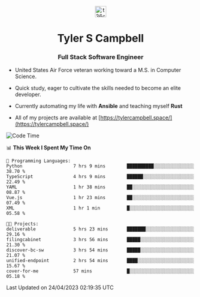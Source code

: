 <p align="center">
<a href="https://www.linkedin.com/in/t36campbell" target="blank"><img align="center" src="https://ik.imagekit.io/t36campbell/Portfolio/linkedin.png.original_m8bbGgPh6.png" alt="t36campbell" height="30" width="30" /></a>
</p>
<h1 align="center">Tyler S Campbell</h1>
<h3 align="center">Full Stack Software Engineer</h3>

* United States Air Force veteran working toward a M.S. in Computer Science.

* Quick study, eager to cultivate the skills needed to become an elite developer.

* Currently automating my life with **Ansible** and teaching myself **Rust**

* All of my projects are available at [https://tylercampbell.space/](https://tylercampbell.space/)

<!--START_SECTION:waka-->
![Code Time](http://img.shields.io/badge/Code%20Time-2%2C415%20hrs%2051%20mins-blue)

📊 **This Week I Spent My Time On** 

```text
💬 Programming Languages: 
Python                   7 hrs 9 mins        ██████████░░░░░░░░░░░░░░░   38.70 % 
TypeScript               4 hrs 9 mins        ██████░░░░░░░░░░░░░░░░░░░   22.49 % 
YAML                     1 hr 38 mins        ██░░░░░░░░░░░░░░░░░░░░░░░   08.87 % 
Vue.js                   1 hr 23 mins        ██░░░░░░░░░░░░░░░░░░░░░░░   07.49 % 
XML                      1 hr 1 min          █░░░░░░░░░░░░░░░░░░░░░░░░   05.58 % 

🐱‍💻 Projects: 
deliverable              5 hrs 23 mins       ███████░░░░░░░░░░░░░░░░░░   29.16 % 
filingcabinet            3 hrs 56 mins       █████░░░░░░░░░░░░░░░░░░░░   21.30 % 
discover-bc-sw           3 hrs 54 mins       █████░░░░░░░░░░░░░░░░░░░░   21.07 % 
unified-endpoint         2 hrs 54 mins       ████░░░░░░░░░░░░░░░░░░░░░   15.67 % 
cover-for-me             57 mins             █░░░░░░░░░░░░░░░░░░░░░░░░   05.18 % 
```


 Last Updated on 24/04/2023 02:19:35 UTC
<!--END_SECTION:waka-->
